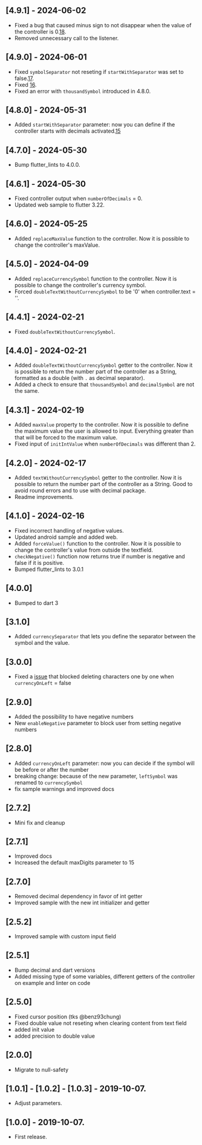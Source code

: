 ## [4.9.1] - 2024-06-02
- Fixed a bug that caused minus sign to not disappear when the value of the controller is 0.[18](https://github.com/IsaiasSantana/currency_textfield/issues/18).
- Removed unnecessary call to the listener.

## [4.9.0] - 2024-06-01
- Fixed `symbolSeparator` not reseting if `startWithSeparator` was set to false.[17](https://github.com/IsaiasSantana/currency_textfield/issues/17).
- Fixed [16](https://github.com/IsaiasSantana/currency_textfield/issues/16).
- Fixed an error with `thousandSymbol` introduced in 4.8.0.

## [4.8.0] - 2024-05-31
- Added `startWithSeparator` parameter: now you can define if the controller starts with decimals activated.[15](https://github.com/IsaiasSantana/currency_textfield/issues/15)

## [4.7.0] - 2024-05-30
- Bump flutter_lints to 4.0.0.

## [4.6.1] - 2024-05-30
- Fixed controller output when `numberOfDecimals` = 0.
- Updated web sample to flutter 3.22.

## [4.6.0] - 2024-05-25
- Added `replaceMaxValue` function to the controller. Now it is possible to change the controller's maxValue.

## [4.5.0] - 2024-04-09
- Added `replaceCurrencySymbol` function to the controller. Now it is possible to change the controller's currency symbol.
- Forced `doubleTextWithoutCurrencySymbol` to be '0' when controller.text = ''.

## [4.4.1] - 2024-02-21
- Fixed `doubleTextWithoutCurrencySymbol`.

## [4.4.0] - 2024-02-21
- Added `doubleTextWithoutCurrencySymbol` getter to the controller. Now it is possible to return the number part of the controller as a String, formatted as a double (with `.` as decimal separator).
- Added a check to ensure that `thousandSymbol` and `decimalSymbol` ​​are not the same.

## [4.3.1] - 2024-02-19
- Added `maxValue` property to the controller. Now it is possible to define the maximum value the user is allowed to input. Everything greater than that will be forced to the maximum value.
- Fixed input of `initIntValue` when `numberOfDecimals` was different than 2.

## [4.2.0] - 2024-02-17
- Added `textWithoutCurrencySymbol` getter to the controller. Now it is possible to return the number part of the controller as a String. Good to avoid round errors and to use with decimal package. 
- Readme improvements.

## [4.1.0] - 2024-02-16
- Fixed incorrect handling of negative values.
- Updated android sample and added web.
- Added `forceValue()` function to the controller. Now it is possible to change the controller's value from outside the textfield. 
- `checkNegative()` function now returns true if number is negative and false if it is positive. 
- Bumped flutter_lints to 3.0.1

## [4.0.0]
- Bumped to dart 3

## [3.1.0]
- Added `currencySeparator` that lets you define the separator between the symbol and the value.

## [3.0.0]
- Fixed a [issue](https://github.com/IsaiasSantana/currency_textfield/issues/13) that blocked deleting characters one by one when `currencyOnLeft` = false

## [2.9.0]
- Added the possibility to have negative numbers
- New `enableNegative` parameter to block user from setting negative numbers

## [2.8.0]
- Added `currencyOnLeft` parameter: now you can decide if the symbol will be before or after the number
- breaking change: because of the new parameter, `leftSymbol` was renamed to `currencySymbol`
- fix sample warnings and improved docs

## [2.7.2]
- Mini fix and cleanup

## [2.7.1]
- Improved docs
- Increased the default maxDigits parameter to 15

## [2.7.0]
- Removed decimal dependency in favor of int getter
- Improved sample with the new int initializer and getter

## [2.5.2]
- Improved sample with custom input field

## [2.5.1]
- Bump decimal and dart versions
- Added missing type of some variables, different getters of the controller on example and linter on code

## [2.5.0]
- Fixed cursor position (tks @benz93chung)
- Fixed double value not reseting when clearing content from text field
- added init value
- added precision to double value

## [2.0.0]
- Migrate to null-safety
## [1.0.1] - [1.0.2] - [1.0.3] - 2019-10-07.

-   Adjust parameters.

## [1.0.0] - 2019-10-07.

-   First release.